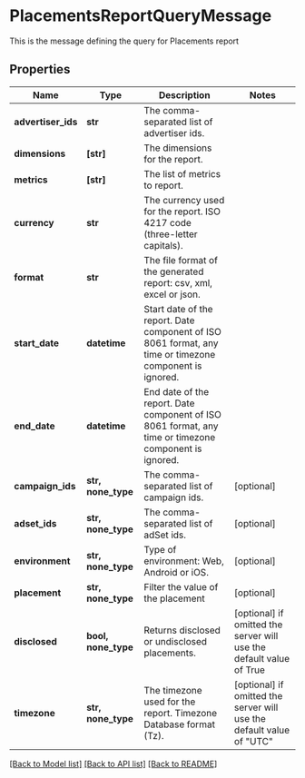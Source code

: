 # PlacementsReportQueryMessage

This is the message defining the query for Placements report

## Properties
Name | Type | Description | Notes
------------ | ------------- | ------------- | -------------
**advertiser_ids** | **str** | The comma-separated list of advertiser ids. | 
**dimensions** | **[str]** | The dimensions for the report. | 
**metrics** | **[str]** | The list of metrics to report. | 
**currency** | **str** | The currency used for the report. ISO 4217 code (three-letter capitals). | 
**format** | **str** | The file format of the generated report: csv, xml, excel or json. | 
**start_date** | **datetime** | Start date of the report. Date component of ISO 8061 format, any time or timezone component is ignored. | 
**end_date** | **datetime** | End date of the report. Date component of ISO 8061 format, any time or timezone component is ignored. | 
**campaign_ids** | **str, none_type** | The comma-separated list of campaign ids. | [optional] 
**adset_ids** | **str, none_type** | The comma-separated list of adSet ids. | [optional] 
**environment** | **str, none_type** | Type of environment: Web, Android or iOS. | [optional] 
**placement** | **str, none_type** | Filter the value of the placement | [optional] 
**disclosed** | **bool, none_type** | Returns disclosed or undisclosed placements. | [optional]  if omitted the server will use the default value of True
**timezone** | **str, none_type** | The timezone used for the report. Timezone Database format (Tz). | [optional]  if omitted the server will use the default value of "UTC"

[[Back to Model list]](../README.md#documentation-for-models) [[Back to API list]](../README.md#documentation-for-api-endpoints) [[Back to README]](../README.md)


